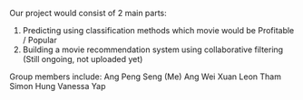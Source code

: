 Our project would consist of 2 main parts:

1) Predicting using classification methods which movie would be Profitable / Popular 
2) Building a movie recommendation system using collaborative filtering (Still ongoing, not uploaded yet)

Group members include:
Ang Peng Seng (Me)
Ang Wei Xuan
Leon Tham
Simon Hung
Vanessa Yap
